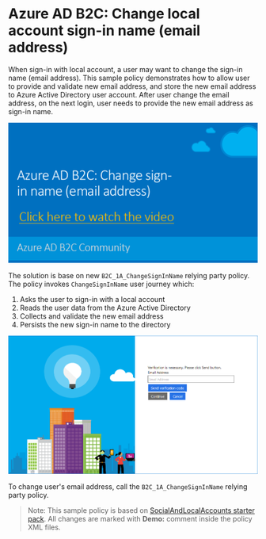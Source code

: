 # Azure AD B2C: Change local account sign-in name (email address)

When sign-in with local account, a user may want to change the sign-in name (email address). This sample policy demonstrates how to allow user to provide and validate new email address, and store the new email address to Azure Active Directory user account. After user change the email address, on the next login, user needs to provide the new email address as sign-in name.

[![Change local account sign-in name video](media/link-to-youtube.png)](https://youtu.be/7NOtT3B_OVM)

The solution is base on new `B2C_1A_ChangeSignInName` relying party policy. The policy invokes `ChangeSignInName` user journey which:
1. Asks the user to sign-in with a local account
1. Reads the user data from the Azure Active Directory
1. Collects and validate the new email address
1. Persists the new sign-in name to the directory

![Email verification](media/email-verificaton.png)

To change user's email address, call the `B2C_1A_ChangeSignInName` relying party policy.

> Note:  This sample policy is based on [SocialAndLocalAccounts starter pack](../../../SocialAndLocalAccounts). All changes are marked with **Demo:** comment inside the policy XML files.
